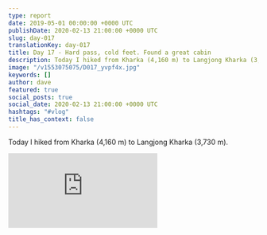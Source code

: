 ```yaml
---
type: report
date: 2019-05-01 00:00:00 +0000 UTC
publishDate: 2020-02-13 21:00:00 +0000 UTC
slug: day-017
translationKey: day-017
title: Day 17 - Hard pass, cold feet. Found a great cabin
description: Today I hiked from Kharka (4,160 m) to Langjong Kharka (3,730 m).
image: "/v1553075075/D017_yvpf4x.jpg"
keywords: []
author: dave
featured: true
social_posts: true
social_date: 2020-02-13 21:00:00 +0000 UTC
hashtags: "#vlog"
title_has_context: false
---
```


Today I hiked from Kharka (4,160 m) to Langjong Kharka (3,730 m).

<iframe class="youtube75" src="https://www.youtube.com/embed/39ERHaSx49g" frameborder="0" allow="accelerometer; autoplay; encrypted-media; gyroscope; picture-in-picture" allowfullscreen></iframe>

